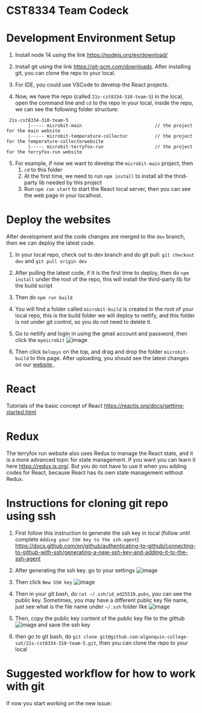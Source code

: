 # CST8334 Team Codeck

# Development Environment Setup

1. Install node 14 using the link https://nodejs.org/en/download/

2. Install git using the link https://git-scm.com/downloads. After installing git, you can clone the repo to your local.

3. For IDE, you could use VSCode to develop the React projects.

4. Now, we have the repo (called `21s-cst8334-310-team-5`) in the local, open the command line and `cd` to the repo in your local, inside the repo, we can see the following folder structure:
```
 21s-cst8334-310-team-5
        |----- microbit-main                           // the project for the main website
        |----- microbit-temperature-collector          // the project for the temperature-collectorwebsite
        |----- microbit-terryfox-run                   // the project for the terryfox-run website
```

5. For example, if now we want to develop the `microbit-main` project, then 
     1. `cd` to this folder 
     2. At the first time, we need to run `npm install` to install all the thrid-party lib needed by this project
     3. Run `npm run start` to start the React local server, then you can see the web page in your localhost.


# Deploy the websites
After development and the code changes are merged to the `dev` branch, then we can deploy the latest code.

1. In your local repo, check out to dev branch and do git pull: `git checkout dev` and `git pull origin dev`

2. After pulling the latest code, if it is the first time to deploy, then do `npm install` under the root of the repo, this will install the third-party lib for the build script

3. Then do `npm run build`

4. You will find a folder called `microbit-build` is created in the root of your local repo, this is the build folder we will deploy to netlify, and this folder is not under git control, so you do not need to delete it.

5. Go to netlify and login in using the gmail account and password, then click the `mymicrobit`
![image](https://user-images.githubusercontent.com/62402998/120517652-ac6ce980-c39e-11eb-9cbf-9aca3a8f49ab.png)

6. Then click `Delopys` on the top, and drag and drop the folder `microbit-build` to this page. After uploading, you should see the latest changes on our [website ](https://mymicrobit.netlify.app).

# React
Tutorials of the basic concept of React https://reactjs.org/docs/getting-started.html 

# Redux
The terryfox run website also uses Redux to manage the React state, and it is a more advanced topic for state management. If you want you can learn it here https://redux.js.org/. But you do not have to use it when you adding codes for React, because React has its own state management without Redux.

# Instructions for cloning git repo using ssh
1.  First follow this instruction to generate the ssh key in local (follow until complete `Adding your SSH key to the ssh-agent`) https://docs.github.com/en/github/authenticating-to-github/connecting-to-github-with-ssh/generating-a-new-ssh-key-and-adding-it-to-the-ssh-agent


2. After generating the ssh key.  go to your settings
![image](https://user-images.githubusercontent.com/62402998/120737308-da941b80-c4bb-11eb-802e-f12d674eabcc.png)

3. Then click `New SSH key`
![image](https://user-images.githubusercontent.com/62402998/120738615-2942b500-c4be-11eb-9b9f-e12d1f091b89.png)

4. Then in your git bash, do `cat ~/.ssh/id_ed25519.pubs`, you can see the public key.  Sometimes, you may have a different public key file name, just see what is the file name under `~/.ssh` folder like
![image](https://user-images.githubusercontent.com/62402998/120738246-8722cd00-c4bd-11eb-81ff-0b5f139cf2d1.png)

5. Then, copy the public key content of the public key file to the github 
![image](https://user-images.githubusercontent.com/62402998/120738339-b3d6e480-c4bd-11eb-8202-c5bed9a574a9.png)  and save the ssh key

6. then go to git bash, do `git clone git@github.com:algonquin-college-sat/21s-cst8334-310-team-5.git`, then you can clone the repo to your local

# Suggested workflow for how to work with git
If now you start working on the new issue:
